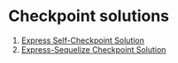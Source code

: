 # Checkpoint solutions
1. [Express Self-Checkpoint Solution](https://github.com/FullstackAcademy/express-checkpoint-solution)
2. [Express-Sequelize Checkpoint Solution](https://github.com/FullstackAcademy/checkpoint-express-sequelize-solution)